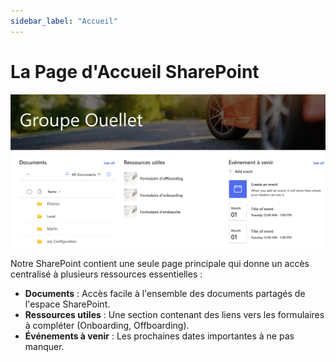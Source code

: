 ```yaml
---
sidebar_label: "Accueil"
---
```


# La Page d'Accueil SharePoint

![](/img/sharepoint-accueil-no-annotation.png)

Notre SharePoint contient une seule page principale qui donne un accès centralisé à plusieurs ressources essentielles :

* **Documents** : Accès facile à l'ensemble des documents partagés de l'espace SharePoint.
* **Ressources utiles** : Une section contenant des liens vers les formulaires à compléter (Onboarding, Offboarding).
* **Événements à venir** : Les prochaines dates importantes à ne pas manquer. 